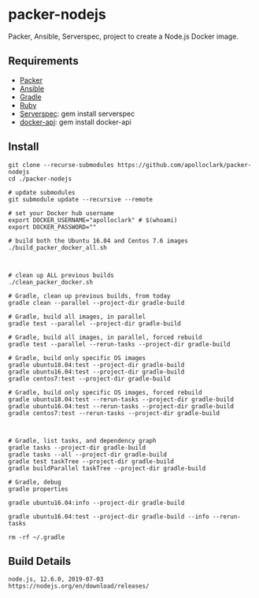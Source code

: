 # packer-nodejs

Packer, Ansible, Serverspec, project to create a Node.js Docker image.

## Requirements

- [Packer](https://packer.io/)
- [Ansible](https://www.ansible.com/)
- [Gradle](https://gradle.org/install/#manually)
- [Ruby](https://www.ruby-lang.org/en/documentation/installation/)
- [Serverspec](https://serverspec.org/): gem install serverspec
- [docker-api](https://github.com/swipely/docker-api/releases): gem install docker-api

## Install

```shell
git clone --recurse-submodules https://github.com/apolloclark/packer-nodejs
cd ./packer-nodejs

# update submodules
git submodule update --recursive --remote

# set your Docker hub username
export DOCKER_USERNAME="apolloclark" # $(whoami)
export DOCKER_PASSWORD=""

# build both the Ubuntu 16.04 and Centos 7.6 images
./build_packer_docker_all.sh



# clean up ALL previous builds
./clean_packer_docker.sh

# Gradle, clean up previous builds, from today
gradle clean --parallel --project-dir gradle-build

# Gradle, build all images, in parallel
gradle test --parallel --project-dir gradle-build

# Gradle, build all images, in parallel, forced rebuild
gradle test --parallel --rerun-tasks --project-dir gradle-build

# Gradle, build only specific OS images
gradle ubuntu18.04:test --project-dir gradle-build
gradle ubuntu16.04:test --project-dir gradle-build
gradle centos7:test --project-dir gradle-build

# Gradle, build only specific OS images, forced rebuild
gradle ubuntu18.04:test --rerun-tasks --project-dir gradle-build
gradle ubuntu16.04:test --rerun-tasks --project-dir gradle-build
gradle centos7:test --rerun-tasks --project-dir gradle-build



# Gradle, list tasks, and dependency graph
gradle tasks --project-dir gradle-build
gradle tasks --all --project-dir gradle-build
gradle test taskTree --project-dir gradle-build
gradle buildParallel taskTree --project-dir gradle-build

# Gradle, debug
gradle properties

gradle ubuntu16.04:info --project-dir gradle-build

gradle ubuntu16.04:test --project-dir gradle-build --info --rerun-tasks

rm -rf ~/.gradle
```

## Build Details

```shell
node.js, 12.6.0, 2019-07-03
https://nodejs.org/en/download/releases/
```